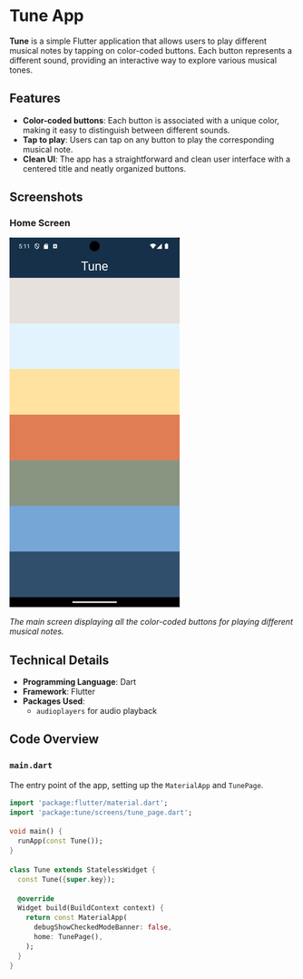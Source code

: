 # Tune App

**Tune** is a simple Flutter application that allows users to play different musical notes by tapping on color-coded buttons. Each button represents a different sound, providing an interactive way to explore various musical tones.

## Features

- **Color-coded buttons**: Each button is associated with a unique color, making it easy to distinguish between different sounds.
- **Tap to play**: Users can tap on any button to play the corresponding musical note.
- **Clean UI**: The app has a straightforward and clean user interface with a centered title and neatly organized buttons.

## Screenshots

### Home Screen

<img src="assets/Screen_Shot/Screenshot_1721398326.png" alt="Home Screen" width="300"/>

*The main screen displaying all the color-coded buttons for playing different musical notes.*

## Technical Details

- **Programming Language**: Dart
- **Framework**: Flutter
- **Packages Used**: 
  - `audioplayers` for audio playback

## Code Overview

### `main.dart`
The entry point of the app, setting up the `MaterialApp` and `TunePage`.

```dart
import 'package:flutter/material.dart';
import 'package:tune/screens/tune_page.dart';

void main() {
  runApp(const Tune());
}

class Tune extends StatelessWidget {
  const Tune({super.key});

  @override
  Widget build(BuildContext context) {
    return const MaterialApp(
      debugShowCheckedModeBanner: false,
      home: TunePage(),
    );
  }
}
